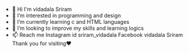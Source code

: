 - 👋 Hi I'm vidadala Sriram 
- 👀 I’m interested in programming and design
- 🌱 I’m currently learning c and HTML languages
- 💞️ I’m looking to improve my skills and learning logics
- 📫 Reach me Instagram id sriram_vidadala Facebook vidadala Sriram
            Thank you for visiting♥️
<!---
sriram-vidadala950/sriram-vidadala950 is a ✨ special ✨ repository because its `README.md` (this file) appears on your GitHub profile.
You can click the Preview link to take a look at your changes.
--->
